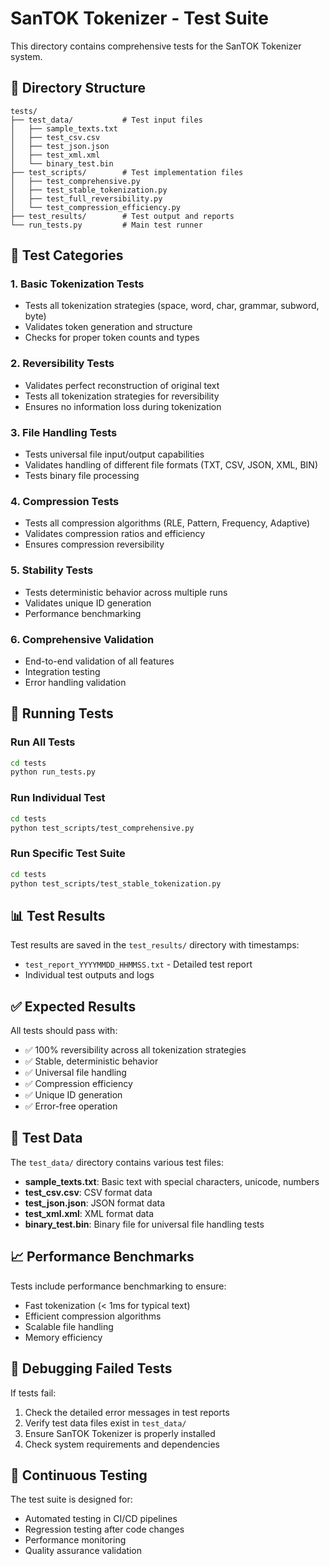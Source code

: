 # SanTOK Tokenizer - Test Suite

This directory contains comprehensive tests for the SanTOK Tokenizer system.

## 📁 Directory Structure

```
tests/
├── test_data/           # Test input files
│   ├── sample_texts.txt
│   ├── test_csv.csv
│   ├── test_json.json
│   ├── test_xml.xml
│   └── binary_test.bin
├── test_scripts/        # Test implementation files
│   ├── test_comprehensive.py
│   ├── test_stable_tokenization.py
│   ├── test_full_reversibility.py
│   └── test_compression_efficiency.py
├── test_results/        # Test output and reports
└── run_tests.py         # Main test runner
```

## 🧪 Test Categories

### 1. **Basic Tokenization Tests**
- Tests all tokenization strategies (space, word, char, grammar, subword, byte)
- Validates token generation and structure
- Checks for proper token counts and types

### 2. **Reversibility Tests**
- Validates perfect reconstruction of original text
- Tests all tokenization strategies for reversibility
- Ensures no information loss during tokenization

### 3. **File Handling Tests**
- Tests universal file input/output capabilities
- Validates handling of different file formats (TXT, CSV, JSON, XML, BIN)
- Tests binary file processing

### 4. **Compression Tests**
- Tests all compression algorithms (RLE, Pattern, Frequency, Adaptive)
- Validates compression ratios and efficiency
- Ensures compression reversibility

### 5. **Stability Tests**
- Tests deterministic behavior across multiple runs
- Validates unique ID generation
- Performance benchmarking

### 6. **Comprehensive Validation**
- End-to-end validation of all features
- Integration testing
- Error handling validation

## 🚀 Running Tests

### Run All Tests
```bash
cd tests
python run_tests.py
```

### Run Individual Test
```bash
cd tests
python test_scripts/test_comprehensive.py
```

### Run Specific Test Suite
```bash
cd tests
python test_scripts/test_stable_tokenization.py
```

## 📊 Test Results

Test results are saved in the `test_results/` directory with timestamps:
- `test_report_YYYYMMDD_HHMMSS.txt` - Detailed test report
- Individual test outputs and logs

## ✅ Expected Results

All tests should pass with:
- ✅ 100% reversibility across all tokenization strategies
- ✅ Stable, deterministic behavior
- ✅ Universal file handling
- ✅ Compression efficiency
- ✅ Unique ID generation
- ✅ Error-free operation

## 🔧 Test Data

The `test_data/` directory contains various test files:
- **sample_texts.txt**: Basic text with special characters, unicode, numbers
- **test_csv.csv**: CSV format data
- **test_json.json**: JSON format data  
- **test_xml.xml**: XML format data
- **binary_test.bin**: Binary file for universal file handling tests

## 📈 Performance Benchmarks

Tests include performance benchmarking to ensure:
- Fast tokenization (< 1ms for typical text)
- Efficient compression algorithms
- Scalable file handling
- Memory efficiency

## 🐛 Debugging Failed Tests

If tests fail:
1. Check the detailed error messages in test reports
2. Verify test data files exist in `test_data/`
3. Ensure SanTOK Tokenizer is properly installed
4. Check system requirements and dependencies

## 🔄 Continuous Testing

The test suite is designed for:
- Automated testing in CI/CD pipelines
- Regression testing after code changes
- Performance monitoring
- Quality assurance validation
